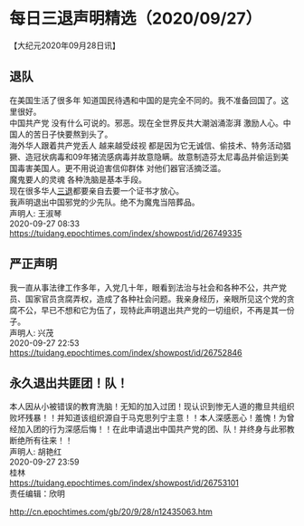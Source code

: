 # 每日三退声明精选（2020/09/27）
  
  
【大纪元2020年09月28日讯】  
## 退队  
在美国生活了很多年 知道国民待遇和中国的是完全不同的。我不准备回国了。这里很好。  
中国共产党 没有什么可说的。邪恶。现在全世界反共大潮汹涌澎湃 激励人心。中国人的苦日子快要熬到头了。  
海外华人跟着共产党丢人 越来越受歧视 都是因为它无诚信、偷技术、特务活动猖獗、造冠状病毒和09年猪流感病毒并故意隐瞒。故意制造芬太尼毒品并偷运到美国毒害美国人。更不用说迫害信仰群体 对他们器官活摘泛滥。  
魔鬼要人的灵魂 各种洗脑是基本手段。  
现在很多华人<a href="http://cn.epochtimes.com/gb/tag/%E4%B8%89%E9%80%80.html">三退</a>都要亲自去要一个证书才放心。  
我声明退出中国邪党的少先队。绝不为魔鬼当陪葬品。  
声明人: 王淑琴  
2020-09-27 08:33  
https://tuidang.epochtimes.com/index/showpost/id/26749335  
## 严正声明  
我一直从事法律工作多年，入党几十年，眼看到法治与社会和各种不公，共产党员、国家官员贪腐弄权，造成了各种社会问题。我亲身经历，亲眼所见这个党的贪腐不公，早已不想和它为伍了，现特此声明退出共产党的一切组织，不再是其一份子。  
声明人: 兴茂  
2020-09-27 22:53  
https://tuidang.epochtimes.com/index/showpost/id/26752846  
## 永久退出共匪团！队！  
本人因从小被错误的教育洗脑！无知的加入过团！现认识到惨无人道的撒旦共组织败坏残暴！！并知道该组织源自于马克思列宁主意！！本人深感恶心！羞愧！为曾经加入团的行为深感后悔！！在此申请退出中国共产党的团、队！并终身与此邪教断绝所有往来！！  
声明人: 胡艳红  
2020-09-27 23:59  
桂林  
https://tuidang.epochtimes.com/index/showpost/id/26753101  
责任编辑：欣明  
  
  
  
http://cn.epochtimes.com/gb/20/9/28/n12435063.htm
